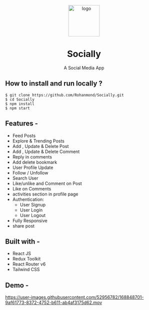 <div align="center">
  <img src="https://res.cloudinary.com/donqbxlnc/image/upload/v1650084912/logo_tzzpf3.png" height="100" width="100" alt="logo"/>
  
# Socially
  A Social Media App 
</div>

## **How to install and run locally ?**

```
$ git clone https://github.com/Rohanmond/Socially.git
$ cd Socially
$ npm install
$ npm start
```
## **Features -**

- Feed Posts
- Explore & Trending Posts
- Add , Update & Delete Post
- Add , Update & Delete Comment
- Reply in comments
- Add delete bookmark
- User Profile Update
- Follow / Unfollow
- Search User
- Like/unlike and Comment on Post
- Like on Comments
- activities section in profile page
- Authentication:
  - User Signup
  - User Login
  - User Logout
 - Fully Responsive
 - share post





## **Built with -**

- React JS
- Redux Toolkit 
- React Router v6
- Tailwind CSS

## **Demo -**


https://user-images.githubusercontent.com/52956782/168848701-9af61773-8372-4752-b611-ab4af3175d62.mov




